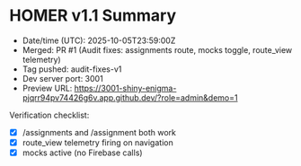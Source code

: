 # HOMER v1.1 Summary

- Date/time (UTC): 2025-10-05T23:59:00Z
- Merged: PR #1 (Audit fixes: assignments route, mocks toggle, route_view telemetry)
- Tag pushed: audit-fixes-v1
- Dev server port: 3001
- Preview URL: https://3001-shiny-enigma-pjqrr94pv74426g6v.app.github.dev/?role=admin&demo=1

Verification checklist:
- [x] /assignments and /assignment both work
- [x] route_view telemetry firing on navigation
- [x] mocks active (no Firebase calls)
